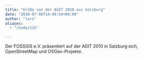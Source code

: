 ```yaml
---
title: "Grüße von der AGIT 2010 aus Salzburg"
date: "2010-07-08T14:48:54+00:00"
author: "lars"
aliases:
  - "/node/115"

---
```


<p>
	Der FOSSGIS e.V. präsentiert auf der AGIT 2010 in Salzburg sich, OpenStreetMap und OSGeo-Projekte.</p>
